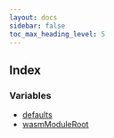 ```yaml
---
layout: docs
sidebar: false
toc_max_heading_level: 5
---
```


## Index

### Variables

- [defaults](variables/defaults.md)
- [wasmModuleRoot](variables/wasmModuleRoot.md)
